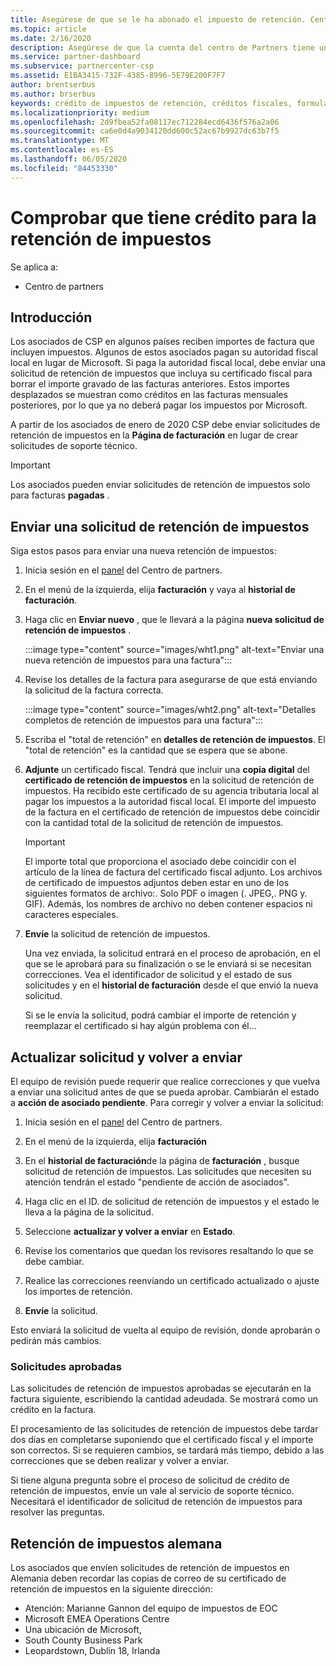 ```yaml
---
title: Asegúrese de que se le ha abonado el impuesto de retención. Centro de Partners
ms.topic: article
ms.date: 2/16/2020
description: Asegúrese de que la cuenta del centro de Partners tiene un crédito por retención de impuestos mediante la creación de una solicitud de retención de impuestos en el centro de Partners.
ms.service: partner-dashboard
ms.subservice: partnercenter-csp
ms.assetid: E1BA3415-732F-4385-8996-5E79E200F7F7
author: brentserbus
ms.author: brserbus
keywords: crédito de impuestos de retención, créditos fiscales, formulario de crédito fiscal alemán, certificados de impuestos
ms.localizationpriority: medium
ms.openlocfilehash: 2d9fbea52fa08117ec712284ecd6436f576a2a06
ms.sourcegitcommit: ca6e0d4a9034120dd600c52ac67b9927dc63b7f5
ms.translationtype: MT
ms.contentlocale: es-ES
ms.lasthandoff: 06/05/2020
ms.locfileid: "84453330"
---
```

# <a name="make-sure-you-are-credited-for-withholding-tax"></a>Comprobar que tiene crédito para la retención de impuestos

Se aplica a:

- Centro de partners

## <a name="overview"></a>Introducción

Los asociados de CSP en algunos países reciben importes de factura que incluyen impuestos. Algunos de estos asociados pagan su autoridad fiscal local en lugar de Microsoft. Si paga la autoridad fiscal local, debe enviar una solicitud de retención de impuestos que incluya su certificado fiscal para borrar el importe gravado de las facturas anteriores. Estos importes desplazados se muestran como créditos en las facturas mensuales posteriores, por lo que ya no deberá pagar los impuestos por Microsoft.

A partir de los asociados de enero de 2020 CSP debe enviar solicitudes de retención de impuestos en la **Página de facturación** en lugar de crear solicitudes de soporte técnico.

> [!IMPORTANT]
> Los asociados pueden enviar solicitudes de retención de impuestos solo para facturas **pagadas** .

## <a name="submit-a-tax-withholding-request"></a>Enviar una solicitud de retención de impuestos

Siga estos pasos para enviar una nueva retención de impuestos:

1. Inicia sesión en el [panel](https://partner.microsoft.com/dashboard/home) del Centro de partners.

2. En el menú de la izquierda, elija **facturación** y vaya al **historial de facturación**.

3. Haga clic en **Enviar nuevo** , que le llevará a la página **nueva solicitud de retención de impuestos** .

   :::image type="content" source="images/wht1.png" alt-text="Enviar una nueva retención de impuestos para una factura":::

4. Revise los detalles de la factura para asegurarse de que está enviando la solicitud de la factura correcta.

   :::image type="content" source="images/wht2.png" alt-text="Detalles completos de retención de impuestos para una factura":::

5. Escriba el "total de retención" en **detalles de retención de impuestos**. El "total de retención" es la cantidad que se espera que se abone.

6. **Adjunte** un certificado fiscal. Tendrá que incluir una **copia digital** del **certificado de retención de impuestos** en la solicitud de retención de impuestos. Ha recibido este certificado de su agencia tributaria local al pagar los impuestos a la autoridad fiscal local. El importe del impuesto de la factura en el certificado de retención de impuestos debe coincidir con la cantidad total de la solicitud de retención de impuestos.

   > [!IMPORTANT]
   > El importe total que proporciona el asociado debe coincidir con el artículo de la línea de factura del certificado fiscal adjunto. Los archivos de certificado de impuestos adjuntos deben estar en uno de los siguientes formatos de archivo:. Solo PDF o imagen (. JPEG,. PNG y. GIF). Además, los nombres de archivo no deben contener espacios ni caracteres especiales.

7. **Envíe** la solicitud de retención de impuestos.

   Una vez enviada, la solicitud entrará en el proceso de aprobación, en el que se le aprobará para su finalización o se le enviará si se necesitan correcciones. Vea el identificador de solicitud y el estado de sus solicitudes y en el **historial de facturación** desde el que envió la nueva solicitud.

   Si se le envía la solicitud, podrá cambiar el importe de retención y reemplazar el certificado si hay algún problema con él...

## <a name="update-request-and-resubmit"></a>Actualizar solicitud y volver a enviar

El equipo de revisión puede requerir que realice correcciones y que vuelva a enviar una solicitud antes de que se pueda aprobar. Cambiarán el estado a **acción de asociado pendiente**. Para corregir y volver a enviar la solicitud:

1. Inicia sesión en el [panel](https://partner.microsoft.com/dashboard/home) del Centro de partners.

2. En el menú de la izquierda, elija **facturación**

3. En el **historial de facturación**de la página de **facturación** , busque solicitud de retención de impuestos. Las solicitudes que necesiten su atención tendrán el estado "pendiente de acción de asociados".

4. Haga clic en el ID. de solicitud de retención de impuestos y el estado le lleva a la página de la solicitud.

5. Seleccione **actualizar y volver a enviar** en **Estado**.

6. Revise los comentarios que quedan los revisores resaltando lo que se debe cambiar.

7. Realice las correcciones reenviando un certificado actualizado o ajuste los importes de retención.

8. **Envíe** la solicitud.

Esto enviará la solicitud de vuelta al equipo de revisión, donde aprobarán o pedirán más cambios.

### <a name="approved-requests"></a>Solicitudes aprobadas

Las solicitudes de retención de impuestos aprobadas se ejecutarán en la factura siguiente, escribiendo la cantidad adeudada. Se mostrará como un crédito en la factura.

El procesamiento de las solicitudes de retención de impuestos debe tardar dos días en completarse suponiendo que el certificado fiscal y el importe son correctos. Si se requieren cambios, se tardará más tiempo, debido a las correcciones que se deben realizar y volver a enviar.

Si tiene alguna pregunta sobre el proceso de solicitud de crédito de retención de impuestos, envíe un vale al servicio de soporte técnico. Necesitará el identificador de solicitud de retención de impuestos para resolver las preguntas.

## <a name="german-tax-withholding"></a>Retención de impuestos alemana

Los asociados que envíen solicitudes de retención de impuestos en Alemania deben recordar las copias de correo de su certificado de retención de impuestos en la siguiente dirección:

- Atención: Marianne Gannon del equipo de impuestos de EOC
- Microsoft EMEA Operations Centre
- Una ubicación de Microsoft,
- South County Business Park
- Leopardstown, Dublín 18, Irlanda
